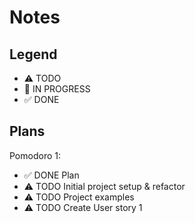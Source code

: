 # Notes

## Legend
- ⚠ TODO
- 🚧 IN PROGRESS
- ✅ DONE

## Plans

Pomodoro 1:
- ✅ DONE Plan
- ⚠ TODO Initial project setup & refactor
- ⚠ TODO Project examples
- ⚠ TODO Create User story 1
